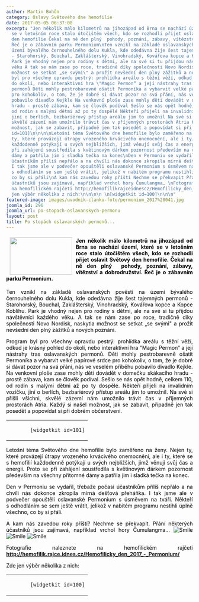 ```yaml
---
author: Martin Bohůn
category: Oslavy Světového dne hemofilie
date: 2017-05-05 06:37:08
excerpt: "Jen několik málo kilometrů na jihozápad od Brna se nachází území, které
  se v letošním roce stalo útočištěm všech, kdo se rozhodli přijet oslavit Světový
  den hemofilie Čekal na ně den plný  pohody, poznání, zábavy, vítězství a dobrodružství
  Řeč je o zábavním parku Permonium\nTen vznikl na základě oslavanských pověstí na
  území bývalého černouhelného dolu Kukla, kde odedávna žije šest tajemných permonů
  - Starohorský, Bouchal, Zaklášterský, Vinohradský, Kovářova kopce a Kopce Koblihu
  Park je vhodný nejen pro rodiny s dětmi, ale na své si tu přijdou návštěvníci každého
  věku A tak se nám zase po roce, tradičně díky společnosti Novo Nordisk, naskytla
  možnost se setkat „se svými\" a prožít nevšední den plný zážitků a nových poznání\nProgram
  byl pro všechny opravdu pestrý: prohlídka areálu s těžní věží, odkud je krásný pohled
  do okolí, nebo interaktivní hra \"Magic Permon“ a její nástrahy tras oslavanských
  permonů Děti mohly pestrobarevně ošatit Permoníka a vybarvit velké papírové srdce
  pro kohokoliv, o tom, že je dobré si dávat pozor na svá přání, nás ve veselém příběhu
  pobavilo divadlo Kejkle Na venkovní ploše zase mohly děti dovádět v domečku skákacího
  hradu - prostě zábava, kam se člověk podíval Sešlo se nás opět hodně, celkem 110,
  od rodin s malými dětmi až po ty dospělé Někteří přijeli na invalidním vozíčku,
  jiní o berlích, bezbariérový přístup areálu jim to umožnil Na své si přišli všichni,
  skvělé zázemí nám umožnilo trávit čas v příjemných prostorách Atria Každý si našel
  možnost, jak se zabavit, případně jen tak posedět a popovídat si při dobrém občerstvení\n\n\n\n \n[widgetkit
  id=101]\n\n\n\nLetošní téma Světového dne hemofilie bylo zaměřeno na ženy Nejen
  ty, které provázejí útrapy vrozeného krvácivého onemocnění, ale i ty, které se s hemofilií
  každodenně potýkají u svých nejbližších, jimž věnují svůj čas a energii Proto se
  při zahájení soustředila s květinovým dárkem pozornost především na všechny přítomné
  dámy a patřila jim i sladká tečka na konec\nDen v Permoniu se vydařil, třebaže počasí
  účastníkům příliš nepřálo a na chvíli nás dokonce zkropila mírná dešťová přeháňka
  I tak jsme ale v podvečer opouštěli oslavanské Permonium s úsměvem na tváři Někteří
  s odhodláním se sem ještě vrátit, jelikož v nabitém programu nestihli úplně všechno,
  co by si přáli\nA kam nás zavedou roky příští Nechme se překvapit Přání některých
  účastníků jsou zajímavá, například vrchol hory Čumulangma… \nFotografie naleznete
  na hemofilickém rajčeti http://hemofilikrajceidnescz/Hemofilicky_den_2017_-_Permonium/\nZde
  jen výběr několika z nich:\n\n\n\n \n[widgetkit id=100]\n\n\n"
featured-image: images/uvodnik-clanku-foto/permonium_2017%20041.jpg
joomla_id: 296
joomla_url: po-stopach-oslavanskych-permonu
layout: post
title: Po stopách oslavanských permonů...
---
```


<h4 style="text-align: justify;">
 <img border="0" height="100" src="{{ site.baseurl }}/images/uvodnik-clanku-foto/permonium_2017%20041.jpg" style="float: left; margin-left: 10px; margin-right: 10px;" width="168"/>
 <span style="color: #000000;">
  Jen několik málo kilometrů na jihozápad od Brna se nachází území, které se v letošním roce stalo útočištěm všech, kdo se rozhodli přijet oslavit Světový den hemofilie. Čekal na ně den plný  pohody, poznání, zábavy, vítězství a dobrodružství. Řeč je o zábavním parku Permonium.
 </span>
</h4>
<p style="text-align: justify;">
 <span style="color: #000000;">
  Ten vznikl na základě oslavanských pověstí na území bývalého černouhelného dolu Kukla, kde odedávna žije šest tajemných permonů - Starohorský, Bouchal, Zaklášterský, Vinohradský, Kovářova kopce a Kopce Koblihu. Park je vhodný nejen pro rodiny s dětmi, ale na své si tu přijdou návštěvníci každého věku. A tak se nám zase po roce, tradičně díky společnosti Novo Nordisk, naskytla možnost se setkat „se svými" a prožít nevšední den plný zážitků a nových poznání.
 </span>
</p>
<p style="text-align: justify;">
 <span style="color: #000000;">
  Program byl pro všechny opravdu pestrý: prohlídka areálu s těžní věží, odkud je krásný pohled do okolí, nebo interaktivní hra "Magic Permon“ a její nástrahy tras oslavanských permonů. Děti mohly pestrobarevně ošatit Permoníka a vybarvit velké papírové srdce pro kohokoliv, o tom, že je dobré si dávat pozor na svá přání, nás ve veselém příběhu pobavilo divadlo Kejkle. Na venkovní ploše zase mohly děti dovádět v domečku skákacího hradu - prostě zábava, kam se člověk podíval. Sešlo se nás opět hodně, celkem 110, od rodin s malými dětmi až po ty dospělé. Někteří přijeli na invalidním vozíčku, jiní o berlích, bezbariérový přístup areálu jim to umožnil. Na své si přišli všichni, skvělé zázemí nám umožnilo trávit čas v příjemných prostorách Atria. Každý si našel možnost, jak se zabavit, případně jen tak posedět a popovídat si při dobrém občerstvení.
 </span>
</p>
<table class="list" style="margin-left: auto; margin-right: auto;">
 <tbody>
  <tr>
   <td>
   </td>
   <td style="text-align: justify;">
    <code>
     [widgetkit id=101]
    </code>
   </td>
  </tr>
 </tbody>
</table>
<p style="text-align: justify;">
 <span style="color: #000000;">
  Letošní téma Světového dne hemofilie bylo zaměřeno na ženy. Nejen ty, které provázejí útrapy vrozeného krvácivého onemocnění, ale i ty, které se s hemofilií každodenně potýkají u svých nejbližších, jimž věnují svůj čas a energii. Proto se při zahájení soustředila s květinovým dárkem pozornost především na všechny přítomné dámy a patřila jim i sladká tečka na konec.
 </span>
</p>
<p style="text-align: justify;">
 <span style="color: #000000;">
  Den v Permoniu se vydařil, třebaže počasí účastníkům příliš nepřálo a na chvíli nás dokonce zkropila mírná dešťová přeháňka. I tak jsme ale v podvečer opouštěli oslavanské Permonium s úsměvem na tváři. Někteří s odhodláním se sem ještě vrátit, jelikož v nabitém programu nestihli úplně všechno, co by si přáli.
 </span>
</p>
<p style="text-align: justify;">
 <span style="color: #000000;">
  A kam nás zavedou roky příští? Nechme se překvapit. Přání některých účastníků jsou zajímavá, například vrchol hory Čumulangma…
 </span>
 <span style="color: #000000;">
  <img alt="Smile" border="0" src="{{ site.baseurl }}/media/editors/tinymce/jscripts/tiny_mce/plugins/emotions/img/smiley-smile.gif" title="Smile"/>
  <img alt="Smile" border="0" src="{{ site.baseurl }}/media/editors/tinymce/jscripts/tiny_mce/plugins/emotions/img/smiley-smile.gif" title="Smile"/>
  <img alt="Smile" border="0" src="{{ site.baseurl }}/media/editors/tinymce/jscripts/tiny_mce/plugins/emotions/img/smiley-smile.gif" title="Smile"/>
 </span>
</p>
<p style="text-align: justify;">
 <span style="color: #000000;">
  Fotografie naleznete na hemofilickém rajčeti
  <strong>
   <a href="http://hemofilik.rajce.idnes.cz/Hemofilicky_den_2017_-_Permonium/" title="Hemofilický den 2017 - Permonium">
    http://hemofilik.rajce.idnes.cz/Hemofilicky_den_2017_-_Permonium/
   </a>
  </strong>
 </span>
</p>
<p style="text-align: left;">
 <span style="color: #000000;">
  Zde jen výběr několika z nich:
 </span>
</p>
<table class="list">
 <tbody>
  <tr>
   <td style="text-align: center;">
   </td>
   <td>
    <code>
     [widgetkit id=100]
    </code>
   </td>
  </tr>
 </tbody>
</table>